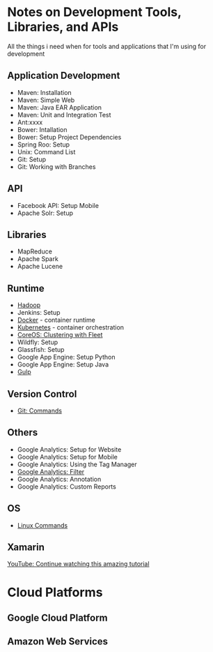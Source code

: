 # Notes on Development Tools, Libraries, and APIs
All the things i need when for tools and applications that I'm using for development

## Application Development
* Maven: Installation
* Maven: Simple Web
* Maven: Java EAR Application
* Maven: Unit and Integration Test
* Ant:xxxx
* Bower: Intallation
* Bower: Setup Project Dependencies
* Spring Roo: Setup
* Unix: Command List
* Git: Setup
* Git: Working with Branches

## API
* Facebook API: Setup Mobile
* Apache Solr: Setup

## Libraries
* MapReduce
* Apache Spark
* Apache Lucene

## Runtime
* [Hadoop](Hadoop/README.MD)
* Jenkins: Setup
* [Docker](Docker/Docker.md) - container runtime
* [Kubernetes](https://kubernetes.io) - container orchestration
* [CoreOS: Clustering with Fleet](https://coreos.com/using-coreos/clustering/)
* Wildfly: Setup
* Glassfish: Setup
* Google App Engine: Setup Python
* Google App Engine: Setup Java
* [Gulp](/Gulp/Basics.md)


## Version Control
* [Git: Commands](Git/Commands.md)

## Others
* Google Analytics: Setup for Website
* Google Analytics: Setup for Mobile
* Google Analytics: Using the Tag Manager
* [Google Analytics: Filter](GoogleAnalytics/Filter.md)
* Google Analytics: Annotation
* Google Analytics: Custom Reports

## OS
* [Linux Commands](Linux/Commands.md)


## Xamarin
[YouTube: Continue watching this amazing tutorial](https://youtu.be/LaSPkLJOMlo?t=1h50m35s)

# Cloud Platforms

## Google Cloud Platform

## Amazon Web Services
